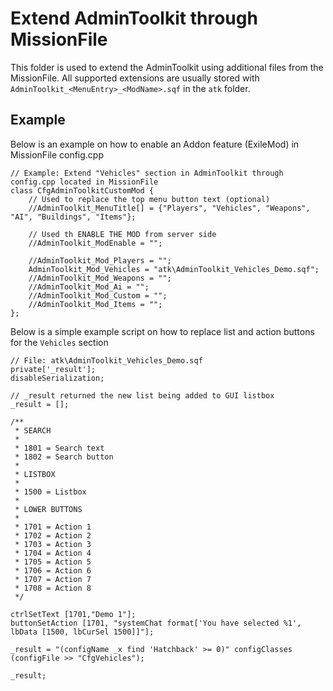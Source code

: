 # Extend AdminToolkit through MissionFile

This folder is used to extend the AdminToolkit using additional files from the MissionFile.
All supported extensions are usually stored with `AdminToolkit_<MenuEntry>_<ModName>.sqf` in the `atk` folder.

## Example

Below is an example on how to enable an Addon feature (ExileMod) in MissionFile config.cpp

```
// Example: Extend "Vehicles" section in AdminToolkit through config.cpp located in MissionFile
class CfgAdminToolkitCustomMod {
	// Used to replace the top menu button text (optional)
	//AdminToolkit_MenuTitle[] = {"Players", "Vehicles", "Weapons", "AI", "Buildings", "Items"};
	
	// Used th ENABLE THE MOD from server side
	//AdminToolkit_ModEnable = "";
	
    //AdminToolkit_Mod_Players = "";
    AdminToolkit_Mod_Vehicles = "atk\AdminToolkit_Vehicles_Demo.sqf";
	//AdminToolkit_Mod_Weapons = "";
	//AdminToolkit_Mod_Ai = "";
	//AdminToolkit_Mod_Custom = "";
    //AdminToolkit_Mod_Items = "";
};
```

Below is a simple example script on how to replace list and action buttons for the `Vehicles` section

```
// File: atk\AdminToolkit_Vehicles_Demo.sqf
private['_result'];
disableSerialization;

// _result returned the new list being added to GUI listbox
_result = [];

/** 
 * SEARCH
 *
 * 1801 = Search text
 * 1802 = Search button
 *
 * LISTBOX
 *
 * 1500 = Listbox
 * 
 * LOWER BUTTONS
 * 
 * 1701 = Action 1
 * 1702 = Action 2
 * 1703 = Action 3
 * 1704 = Action 4
 * 1705 = Action 5
 * 1706 = Action 6
 * 1707 = Action 7
 * 1708 = Action 8
 */

ctrlSetText [1701,"Demo 1"];
buttonSetAction [1701, "systemChat format['You have selected %1', lbData [1500, lbCurSel 1500]]"];

_result = "(configName _x find 'Hatchback' >= 0)" configClasses (configFile >> "CfgVehicles");

_result;
```
